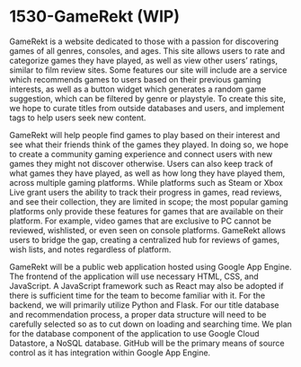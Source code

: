 # 1530-GameRekt (WIP)

GameRekt is a website dedicated to those with a passion for discovering games of all genres, consoles, and ages. This site allows users to rate and categorize games they have played, as well as view other users’ ratings, similar to film review sites. Some features our site will include are a service which recommends games to users based on their previous gaming interests, as well as a button widget which generates a random game suggestion, which can be filtered by genre or playstyle. To create this site, we hope to curate titles from outside databases and users, and implement tags to help users seek new content.

GameRekt will help people find games to play based on their interest and see what their friends think of the games they played. In doing so, we hope to create a community gaming experience and connect users with new games they might not discover otherwise. Users can also keep track of what games they have played, as well as how long they have played them, across multiple gaming platforms. While platforms such as Steam or Xbox Live grant users the ability to track their progress in games, read reviews, and see their collection, they are limited in scope; the most popular gaming platforms only provide these features for games that are available on their platform. For example, video games that are exclusive to PC cannot be reviewed, wishlisted, or even seen on console platforms. GameRekt allows users to bridge the gap, creating a centralized hub for reviews of games, wish lists, and notes regardless of platform. 

GameRekt will be a public web application hosted using Google App Engine. The frontend of the application will use necessary HTML, CSS, and JavaScript. A JavaScript framework such as React may also be adopted if there is sufficient time for the team to become familiar with it. For the backend, we will primarily utilize Python and Flask. For our title database and recommendation process, a proper data structure will need to be carefully selected so as to cut down on loading and searching time. We plan for the database component of the application to use Google Cloud Datastore, a NoSQL database. GitHub will be the primary means of source control as it has integration within Google App Engine.

